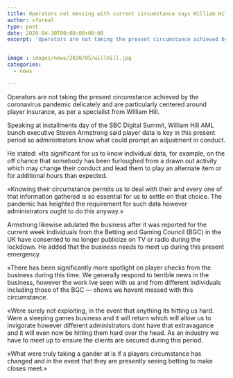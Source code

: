 ```yaml
---
title: Operators not messing with current circumstance says William Hill director
author: xforeal 
type: post
date: 2020-04-30T00:00:00+00:00
excerpt: 'Operators are not taking the present circumstance achieved by the coronavirus pandemic delicately and are particularly centered around player insurance, as per a specialist from William Hill '


image : images/news/2020/05/willHill.jpg
categories:
  - news

---
```

Operators are not taking the present circumstance achieved by the coronavirus pandemic delicately and are particularly centered around player insurance, as per a specialist from William Hill. 

Speaking at installments day of the SBC Digital Summit, William Hill AML bunch executive Steven Armstrong said player data is key in this present period so administrators know what could prompt an adjustment in conduct. 

He stated: &#171;Its significant for us to know individual data, for example, on the off chance that somebody has been furloughed from a drawn out activity which may change their conduct and lead them to play an alternate item or for additional hours than expected. 

&#171;Knowing their circumstance permits us to deal with their and every one of that information gathered is so essential for us to settle on that choice. The pandemic has heighted the requirement for such data however administrators ought to do this anyway.&#187; 

Armstrong likewise adulated the business after it was reported for the current week individuals from the Betting and Gaming Council (BGC) in the UK have consented to no longer publicize on TV or radio during the lockdown. He added that the business needs to meet up during this present emergency. 

&#171;There has been significantly more spotlight on player checks from the business during this time. We generally respond to terrible news in the business, however the work Ive seen with us and from different individuals including those of the BGC &#8212; shows we havent messed with this circumstance. 

&#171;Were surely not exploiting, in the event that anything its hitting us hard. Were a sleeping games business and it will return which will allow us to invigorate however different administrators dont have that extravagance and it will even now be hitting them hard over the head. As an industry we have to meet up to ensure the clients are secured during this period. 

&#171;What were truly taking a gander at is if a players circumstance has changed and in the event that they are presently seeing betting to make closes meet.&#187;